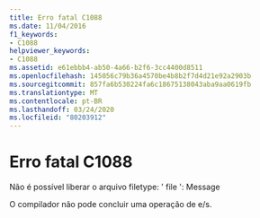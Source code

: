 ```yaml
---
title: Erro fatal C1088
ms.date: 11/04/2016
f1_keywords:
- C1088
helpviewer_keywords:
- C1088
ms.assetid: e61ebbb4-ab50-4a66-b2f6-3cc4400d8511
ms.openlocfilehash: 145056c79b36a4570be4b8b2f7d4d21e92a2903b
ms.sourcegitcommit: 857fa6b530224fa6c18675138043aba9aa0619fb
ms.translationtype: MT
ms.contentlocale: pt-BR
ms.lasthandoff: 03/24/2020
ms.locfileid: "80203912"
---
```

# <a name="fatal-error-c1088"></a>Erro fatal C1088

Não é possível liberar o arquivo filetype: ' file ': Message

O compilador não pode concluir uma operação de e/s.
